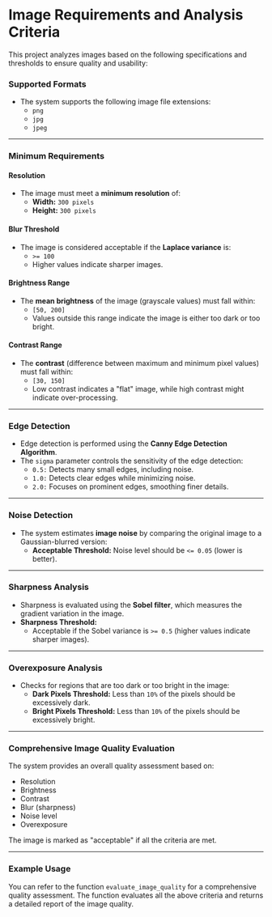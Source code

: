 
# Image Requirements and Analysis Criteria

This project analyzes images based on the following specifications and thresholds to ensure quality and usability:

### **Supported Formats**
- The system supports the following image file extensions:
  - `png`
  - `jpg`
  - `jpeg`

---

### **Minimum Requirements**

#### **Resolution**
- The image must meet a **minimum resolution** of:
  - **Width:** `300 pixels`
  - **Height:** `300 pixels`

#### **Blur Threshold**
- The image is considered acceptable if the **Laplace variance** is:
  - `>= 100`
  - Higher values indicate sharper images.

#### **Brightness Range**
- The **mean brightness** of the image (grayscale values) must fall within:
  - `[50, 200]`
  - Values outside this range indicate the image is either too dark or too bright.

#### **Contrast Range**
- The **contrast** (difference between maximum and minimum pixel values) must fall within:
  - `[30, 150]`
  - Low contrast indicates a "flat" image, while high contrast might indicate over-processing.

---

### **Edge Detection**
- Edge detection is performed using the **Canny Edge Detection Algorithm**.
- The `sigma` parameter controls the sensitivity of the edge detection:
  - `0.5:` Detects many small edges, including noise.
  - `1.0:` Detects clear edges while minimizing noise.
  - `2.0:` Focuses on prominent edges, smoothing finer details.

---

### **Noise Detection**
- The system estimates **image noise** by comparing the original image to a Gaussian-blurred version:
  - **Acceptable Threshold:** Noise level should be `<= 0.05` (lower is better).

---

### **Sharpness Analysis**
- Sharpness is evaluated using the **Sobel filter**, which measures the gradient variation in the image.
- **Sharpness Threshold:** 
  - Acceptable if the Sobel variance is `>= 0.5` (higher values indicate sharper images).

---

### **Overexposure Analysis**
- Checks for regions that are too dark or too bright in the image:
  - **Dark Pixels Threshold:** Less than `10%` of the pixels should be excessively dark.
  - **Bright Pixels Threshold:** Less than `10%` of the pixels should be excessively bright.

---

### **Comprehensive Image Quality Evaluation**
The system provides an overall quality assessment based on:
- Resolution
- Brightness
- Contrast
- Blur (sharpness)
- Noise level
- Overexposure

The image is marked as "acceptable" if all the criteria are met.

---

### Example Usage
You can refer to the function `evaluate_image_quality` for a comprehensive quality assessment. The function evaluates all the above criteria and returns a detailed report of the image quality.
